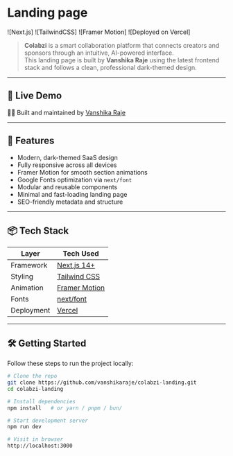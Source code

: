 # Landing page

![Next.js]
![TailwindCSS]
![Framer Motion]
![Deployed on Vercel]

> **Colabzi** is a smart collaboration platform that connects creators and sponsors through an intuitive, AI-powered interface.  
> This landing page is built by **Vanshika Raje** using the latest frontend stack and follows a clean, professional dark-themed design.

---

## 🚀 Live Demo


🧑‍💻 Built and maintained by [Vanshika Raje](https://github.com/vanshikaraje)

---

## 🎯 Features

- Modern, dark-themed SaaS design
- Fully responsive across all devices
- Framer Motion for smooth section animations
- Google Fonts optimization via `next/font`
- Modular and reusable components
- Minimal and fast-loading landing page
- SEO-friendly metadata and structure

---

## 📦 Tech Stack

| Layer       | Tech Used                          |
|-------------|------------------------------------|
| Framework   | [Next.js 14+](https://nextjs.org/) |
| Styling     | [Tailwind CSS](https://tailwindcss.com/) |
| Animation   | [Framer Motion](https://www.framer.com/motion/) |
| Fonts       | [next/font](https://nextjs.org/docs/pages/building-your-application/optimizing/fonts) |
| Deployment  | [Vercel](https://vercel.com/)      |

---

## 🛠️ Getting Started

Follow these steps to run the project locally:

```bash
# Clone the repo
git clone https://github.com/vanshikaraje/colabzi-landing.git
cd colabzi-landing

# Install dependencies
npm install   # or yarn / pnpm / bun/

# Start development server
npm run dev

# Visit in browser
http://localhost:3000
